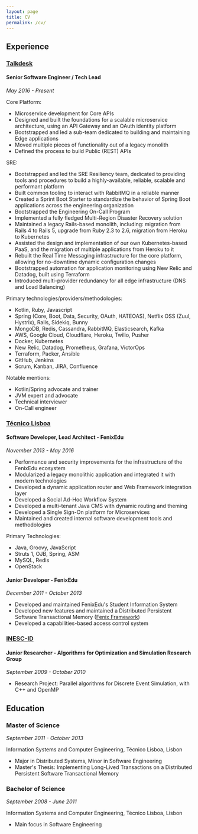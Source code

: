 ```yaml
---
layout: page
title: CV
permalink: /cv/
---
```


## Experience

### [Talkdesk](https://talkdesk.com/)

#### Senior Software Engineer / Tech Lead
_May 2016 - Present_

Core Platform:
- Microservice development for Core APIs
- Designed and built the foundations for a scalable microservice architecture,
  using an API Gateway and an OAuth identity platform
- Bootstrapped and led a sub-team dedicated to building and maintaining Edge
  applications
- Moved multiple pieces of functionality out of a legacy monolith
- Defined the process to build Public (REST) APIs

SRE:
- Bootstrapped and led the SRE Resiliency team, dedicated to providing tools and
  procedures to build a highly-available, reliable, scalable and performant platform
- Built common tooling to interact with RabbitMQ in a reliable manner
- Created a Sprint Boot Starter to standardize the behavior of Spring Boot applications
  across the engineering organization
- Bootstrapped the Engineering On-Call Program
- Implemented a fully fledged Multi-Region Disaster Recovery solution
- Maintained a legacy Rails-based monolith, including: migration from Rails 4 to
  Rails 5, upgrade from Ruby 2.3 to 2.6, migration from Heroku to Kubernetes
- Assisted the design and implementation of our own Kubernetes-based PaaS, and
  the migration of multiple applications from Heroku to it
- Rebuilt the Real Time Messaging infrastructure for the core platform, allowing
  for no-downtime dynamic configuration changes
- Bootstrapped automation for application monitoring using New Relic and Datadog,
  built using Terraform
- Introduced multi-provider redundancy for all edge infrastructure (DNS and Load
	Balancing)

Primary technologies/providers/methodologies:
- Kotlin, Ruby, Javascript
- Spring (Core, Boot, Data, Security, OAuth, HATEOAS), Netflix OSS (Zuul, Hystrix), Rails, Sidekiq, Bunny
- MongoDB, Redis, Cassandra, RabbitMQ, Elasticsearch, Kafka
- AWS, Google Cloud, Cloudflare, Heroku, Twilio, Pusher
- Docker, Kubernetes
- New Relic, Datadog, Prometheus, Grafana, VictorOps
- Terraform, Packer, Ansible
- GitHub, Jenkins
- Scrum, Kanban, JIRA, Confluence

Notable mentions:
- Kotlin/Spring advocate and trainer
- JVM expert and advocate
- Technical interviewer
- On-Call engineer

### [Técnico Lisboa](https://tecnico.ulisboa.pt/en)

#### Software Developer, Lead Architect - FenixEdu
_November 2013 - May 2016_

- Performance and security improvements for the infrastructure of the FenixEdu ecosystem
- Modularized a legacy monolithic application and integrated it with modern technologies
- Developed a dynamic application router and Web Framework integration layer
- Developed a Social Ad-Hoc Workflow System
- Developed a multi-tenant Java CMS with dynamic routing and theming
- Developed a Single Sign-On platform for Microservices
- Maintained and created internal software development tools and methodologies

Primary Technologies:
- Java, Groovy, JavaScript
- Struts 1, OJB, Spring, ASM
- MySQL, Redis
- OpenStack

#### Junior Developer - FenixEdu
_December 2011 - October 2013_

- Developed and maintained FenixEdu's Student Information System
- Developed new features and maintained a Distributed Persistent Software Transactional Memory ([Fenix Framework](https://fenix-framework.github.io/))
- Developed a capabilities-based access control system

### [INESC-ID](https://www.inesc-id.pt/)

#### Junior Researcher - Algorithms for Optimization and Simulation Research Group
_September 2009 - October 2010_

- Research Project: Parallel algorithms for Discrete Event Simulation, with C++ and OpenMP

## Education

### Master of Science
_September 2011 - October 2013_

Information Systems and Computer Engineering, Técnico Lisboa, Lisbon

- Major in Distributed Systems, Minor in Software Engineering
- Master's Thesis: Implementing Long-Lived Transactions on a Distributed Persistent Software Transactional Memory

### Bachelor of Science
_September 2008 - June 2011_

Information Systems and Computer Engineering, Técnico Lisboa, Lisbon

- Main focus in Software Engineering
